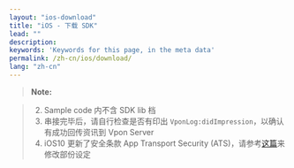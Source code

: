 ```yaml
---
layout: "ios-download"
title: "iOS - 下载 SDK"
lead: ""
description:
keywords: 'Keywords for this page, in the meta data'
permalink: /zh-cn/ios/download/
lang: "zh-cn"
---
```



>**Note:**

>2. Sample code 内不含 SDK lib 档
>3. 串接完毕后，请自行检查是否有印出 `VponLog:didImpression`，以确认有成功回传资讯到 Vpon Server
>4. iOS10 更新了安全条款 App Transport Security (ATS)，请参考[这篇]来修改部份设定

[升级最新SDK所需修改]: {{site.baseurl}}/zh-cn/ios/latest-news/update-to-SDK4_2_x/

[这篇]: ../latest-news/ios9ats/
